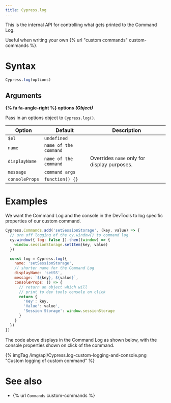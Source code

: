 ```yaml
---
title: Cypress.log
---
```


This is the internal API for controlling what gets printed to the Command Log.

Useful when writing your own {% url "custom commands" custom-commands %}.

# Syntax

```javascript
Cypress.log(options)
```

## Arguments

**{% fa fa-angle-right %} options**  ***(Object)***

Pass in an options object to `Cypress.log()`.

Option | Default | Description
--- | --- | ---
`$el` | `undefined` |
`name` | `name of the command` |
`displayName` | `name of the command` | Overrides `name` only for display purposes.
`message` | `command args` |
`consoleProps` | `function() {}` |

# Examples

We want the Command Log and the console in the DevTools to log specific properties of our custom command.

```javascript
Cypress.Commands.add('setSessionStorage', (key, value) => {
  // urn off logging of the cy.window() to command log
  cy.window({ log: false }).then((window) => {
    window.sessionStorage.setItem(key, value)
  })

  const log = Cypress.log({
    name: 'setSessionStorage',
    // shorter name for the Command Log
    displayName: 'setSS',
    message: `${key}, ${value}`,
    consoleProps: () => {
      // return an object which will
      // print to dev tools console on click
      return {
        'Key': key,
        'Value': value',
        'Session Storage': window.sessionStorage
      }
    }
  })
})
```

The code above displays in the Command Log as shown below, with the console properties shown on click of the command.

{% imgTag /img/api/Cypress.log-custom-logging-and-console.png "Custom logging of custom command" %}

# See also

- {% url `Commands` custom-commands %}
